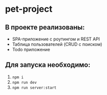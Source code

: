 # pet-project

## В проекте реализованы:

- SPA-приложение с роутингом и REST API
- Таблица пользователей (CRUD с поиском)
- Todo приложение

## Для запуска необходимо:

1. `npm i`
2. `npm run dev`
3. `npm run server:start`